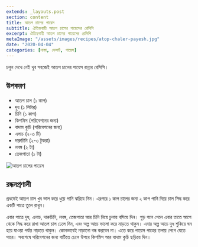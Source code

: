 ```yaml
---
extends: _layouts.post
section: content
title: আতপ চালের পায়েস
subtitle: ঐতিহ্যবাহী আতপ চালের পায়েসের রেসিপি
excerpt: ঐতিহ্যবাহী আতপ চালের পায়েসের রেসিপি
metaImage: "/assets/images/recipes/atop-chaler-payesh.jpg"
date: "2020-04-04"
categories: [নাস্তা, ডেসার্ট, পায়েস]
---
```


চলুন দেখে নেই খুব সহজেই আতপ চালের পায়েস রান্নার রেসিপি।

## উপকরণ

- আতপ চাল (১ কাপ)
- দুধ (১ লিটার)
- চিনি (১ কাপ)
- কিশমিস (পরিবেশনের জন্য)
- বাদাম কুচি (পরিবেশনের জন্য)
- এলাচ (২-৩ টি)
- দারুচিনি (২-৩ টুকরা)
- লবঙ্গ (২ টা)
- তেজপাতা (১ টা)

![আতপ চালের পায়েস](/assets/images/recipes/atop-chaler-payesh.jpg)

## রন্ধনপ্রণালী

প্রথমেই আতপ চাল খুব ভাল করে ধুয়ে পানি ঝরিযে নিন। এরপরে ১ কাপ চালের জন্য ২ কাপ পানি দিয়ে চাল সিদ্ধ
করে একটি পাত্রে তুলে রাখুন।

এবার পাত্রে দুধ, এলাচ, দারুচিনি, লবঙ্গ, তেজপাতা আর চিনি নিয়ে চুলায় বসিয়ে দিন। গুড় গলে গেলে এবার
তাতে আগে থেকে সিদ্ধ করে রাখা আতপ চাল ঢেলে দিন, এবং অল্প আচে ভালো করে নাড়তে থাকুন। এবার অল্প
আচে দুধ শুকিয়ে ঘন হয়ে যাওয়া পর্যন্ত নাড়তে থাকুন। কোনভাবেই নাড়ানো বন্ধ করবেন না। এতে করে পায়েস পাত্রের
তলায় লেগে যেতে পারে। সবশেষে পরিবেশনের জন্য বাটিতে ঢেলে উপরে কিশমিস আর বাদাম কুচি ছড়িয়ে দিন।

